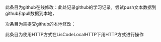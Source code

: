 此条目为github在线修改：此处记录github的学习记录，尝试push文本数据到github和pull数据到本地，

次条目为需提交github的本地修改：



此条目为使用HTTP方式在LisCodeLocalHTTP下用HTTP方式进行操作
